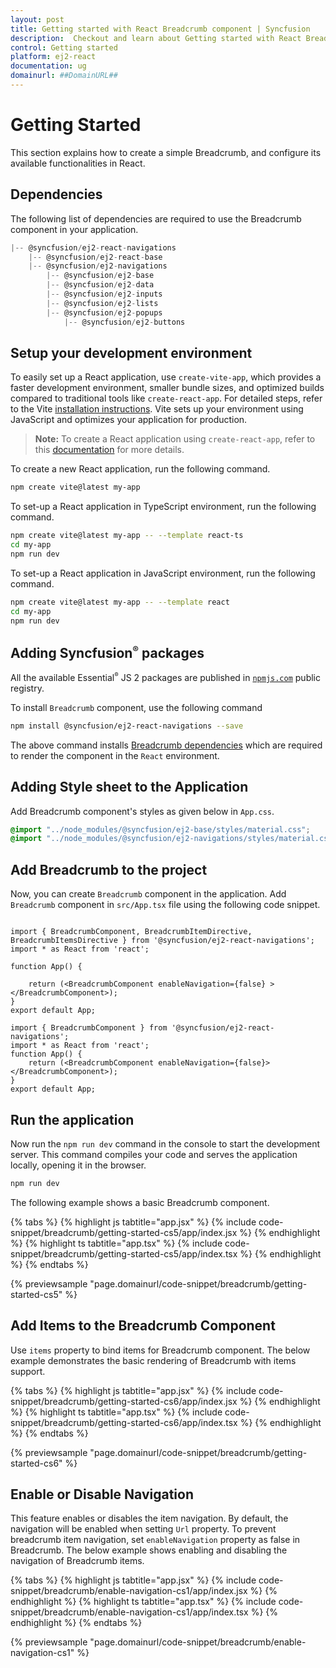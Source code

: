 ```yaml
---
layout: post
title: Getting started with React Breadcrumb component | Syncfusion
description:  Checkout and learn about Getting started with React Breadcrumb component of Syncfusion Essential JS 2 and more details.
control: Getting started 
platform: ej2-react
documentation: ug
domainurl: ##DomainURL##
---
```


# Getting Started

This section explains how to create a simple Breadcrumb, and configure its available functionalities in React.

## Dependencies

The following list of dependencies are required to use the Breadcrumb component in your application.

```javascript
|-- @syncfusion/ej2-react-navigations
    |-- @syncfusion/ej2-react-base
    |-- @syncfusion/ej2-navigations
        |-- @syncfusion/ej2-base
        |-- @syncfusion/ej2-data
        |-- @syncfusion/ej2-inputs
        |-- @syncfusion/ej2-lists
        |-- @syncfusion/ej2-popups
            |-- @syncfusion/ej2-buttons
```

## Setup your development environment

To easily set up a React application, use `create-vite-app`, which provides a faster development environment, smaller bundle sizes, and optimized builds compared to traditional tools like `create-react-app`. For detailed steps, refer to the Vite [installation instructions](https://vitejs.dev/guide/). Vite sets up your environment using JavaScript and optimizes your application for production.

> **Note:**  To create a React application using `create-react-app`, refer to this [documentation](https://ej2.syncfusion.com/react/documentation/getting-started/create-app) for more details.

To create a new React application, run the following command.

```bash
npm create vite@latest my-app
```
To set-up a React application in TypeScript environment, run the following command.

```bash
npm create vite@latest my-app -- --template react-ts
cd my-app
npm run dev
```
To set-up a React application in JavaScript environment, run the following command.

```bash
npm create vite@latest my-app -- --template react
cd my-app
npm run dev
```


## Adding Syncfusion<sup style="font-size:70%">&reg;</sup> packages

All the available Essential<sup style="font-size:70%">&reg;</sup> JS 2 packages are published in [`npmjs.com`](https://www.npmjs.com/~syncfusionorg) public registry.

To install `Breadcrumb` component, use the following command

```bash
npm install @syncfusion/ej2-react-navigations --save
```

The above command installs [Breadcrumb dependencies](./getting-started#dependencies) which are required to render the component in the `React` environment.

## Adding Style sheet to the Application

Add Breadcrumb component's styles as given below in `App.css`.

```css
@import "../node_modules/@syncfusion/ej2-base/styles/material.css";
@import "../node_modules/@syncfusion/ej2-navigations/styles/material.css";

```

## Add Breadcrumb to the project

Now, you can create `Breadcrumb` component in the application. Add `Breadcrumb` component in `src/App.tsx` file using the following code snippet.



```tsx

import { BreadcrumbComponent, BreadcrumbItemDirective, BreadcrumbItemsDirective } from '@syncfusion/ej2-react-navigations';
import * as React from 'react';

function App() {

    return (<BreadcrumbComponent enableNavigation={false} > </BreadcrumbComponent>);
}
export default App;
```

```tsx
import { BreadcrumbComponent } from '@syncfusion/ej2-react-navigations';
import * as React from 'react';
function App() {
    return (<BreadcrumbComponent enableNavigation={false}> </BreadcrumbComponent>);
}
export default App;
```

## Run the application

Now run the `npm run dev` command in the console to start the development server. This command compiles your code and serves the application locally, opening it in the browser.

```bash
npm run dev
```

The following example shows a basic Breadcrumb component.

{% tabs %}
{% highlight js tabtitle="app.jsx" %}
{% include code-snippet/breadcrumb/getting-started-cs5/app/index.jsx %}
{% endhighlight %}
{% highlight ts tabtitle="app.tsx" %}
{% include code-snippet/breadcrumb/getting-started-cs5/app/index.tsx %}
{% endhighlight %}
{% endtabs %}

 {% previewsample "page.domainurl/code-snippet/breadcrumb/getting-started-cs5" %}

## Add Items to the Breadcrumb Component

Use `items` property to bind items for Breadcrumb component. The below example demonstrates the basic rendering of Breadcrumb with items support.

{% tabs %}
{% highlight js tabtitle="app.jsx" %}
{% include code-snippet/breadcrumb/getting-started-cs6/app/index.jsx %}
{% endhighlight %}
{% highlight ts tabtitle="app.tsx" %}
{% include code-snippet/breadcrumb/getting-started-cs6/app/index.tsx %}
{% endhighlight %}
{% endtabs %}

 {% previewsample "page.domainurl/code-snippet/breadcrumb/getting-started-cs6" %}

## Enable or Disable Navigation

This feature enables or disables the item navigation. By default, the navigation will be enabled when setting `Url` property. To prevent breadcrumb item navigation, set `enableNavigation` property as false in Breadcrumb. The below example shows enabling and disabling the navigation of Breadcrumb items.

{% tabs %}
{% highlight js tabtitle="app.jsx" %}
{% include code-snippet/breadcrumb/enable-navigation-cs1/app/index.jsx %}
{% endhighlight %}
{% highlight ts tabtitle="app.tsx" %}
{% include code-snippet/breadcrumb/enable-navigation-cs1/app/index.tsx %}
{% endhighlight %}
{% endtabs %}

 {% previewsample "page.domainurl/code-snippet/breadcrumb/enable-navigation-cs1" %}